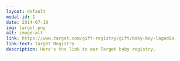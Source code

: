 ```yaml
---
layout: default
modal-id: 1
date: 2014-07-18
img: target.png
alt: image-alt
link: https://www.target.com/gift-registry/gift/baby-boy-lagadia
link-text: Target Registry
description: Here's the link to our Target baby registry.
---
```

